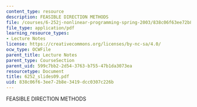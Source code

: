 ```yaml
---
content_type: resource
description: FEASIBLE DIRECTION METHODS
file: /courses/6-252j-nonlinear-programming-spring-2003/838c06f63ee72b8e3419dcc0307c226b_6252_slides09.pdf
file_type: application/pdf
learning_resource_types:
- Lecture Notes
license: https://creativecommons.org/licenses/by-nc-sa/4.0/
ocw_type: OCWFile
parent_title: Lecture Notes
parent_type: CourseSection
parent_uid: 599c7bb2-2d54-3763-b755-47b1da3073ea
resourcetype: Document
title: 6252_slides09.pdf
uid: 838c06f6-3ee7-2b8e-3419-dcc0307c226b
---
```

FEASIBLE DIRECTION METHODS